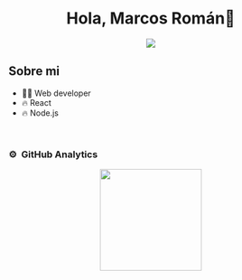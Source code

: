 <div align="center">
<h1 align="center">Hola, Marcos Román👋</h1>
</div>
<div align="center">
  <img src="https://w0.peakpx.com/wallpaper/1021/487/HD-wallpaper-technology-code-programming-programmer.jpg">
</div>

## Sobre mi

- 🧑‍💻 Web developer
- 🔥 React
- 🔥 Node.js
<br>

### ⚙️ &nbsp;GitHub Analytics

<p align="center">
<a href="https://github.com/jvasquez-2021117">
  <img height="180em" src="https://github-readme-stats-eight-theta.vercel.app/api/top-langs/?username=jvasquez-2021117&layout=compact&langs_count=8&theme=algolia"/>
</a>
</p>
